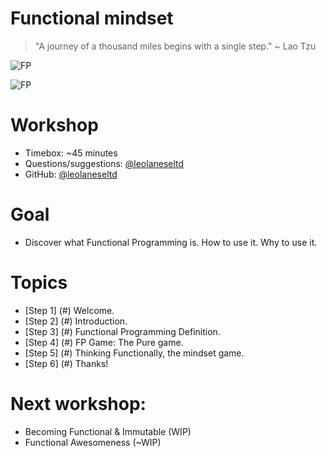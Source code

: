 
# Functional mindset

> "A journey of a thousand miles begins with a single step."
> ~ Lao Tzu

![FP](https://raw.githubusercontent.com/leolanese/FP/master/FP.png)

![FP](https://raw.githubusercontent.com/leolanese/FP/master/enemy2.jpg)

# Workshop
  * Timebox: ~45 minutes
  * Questions/suggestions: [@leolaneseltd](https://twitter.com/leolaneseltd "@leolaneseltd")
  * GitHub: [@leolaneseltd](https://github.com/leolanese/FP "Functional mindset") 

# Goal
  * Discover what Functional Programming is. How to use it. Why to use it.
  
# Topics
  * [Step 1] (#) Welcome. 
  * [Step 2] (#) Introduction.
  * [Step 3] (#) Functional Programming Definition.
  * [Step 4] (#) FP Game: The Pure game.
  * [Step 5] (#) Thinking Functionally, the mindset game. 
  * [Step 6] (#) Thanks!
   
# Next workshop:
 * Becoming Functional & Immutable (WIP)
 * Functional Awesomeness (~WIP)


